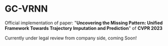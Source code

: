 # GC-VRNN

Official implementation of paper: "**Uncovering the Missing Pattern: Unified Framework Towards Trajectory Imputation and Prediction**" of **CVPR 2023**

Currently under legal review from company side, coming Soon!
